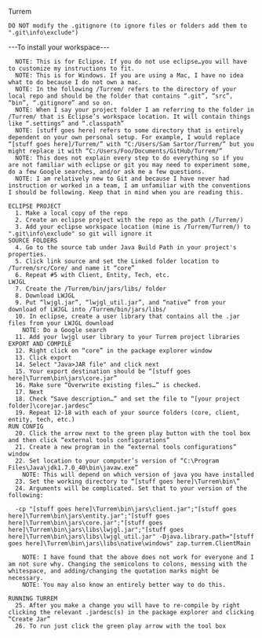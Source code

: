 Turrem
  
    DO NOT modify the .gitignore (to ignore files or folders add them to ".git\info\exclude")
  
  ---To install your workspace---
  
      NOTE: This is for Eclipse. If you do not use eclipse…you will have to customize my instructions to fit.
      NOTE: This is for Windows. If you are using a Mac, I have no idea what to do because I do not own a mac.
      NOTE: In the following /Turrem/ refers to the directory of your local repo and should be the folder that contains “.git”, “src”, “bin”, “.gitignore” and so on.
      NOTE: When I say your project folder I am referring to the folder in /Turrem/ that is Eclipse’s workspace location. It will contain things like “.settings” and “.classpath”
      NOTE: [stuff goes here] refers to some directory that is entirely dependent on your own personal setup. For example, I would replace “[stuff goes here]/Turrem/” with “C:/Users/Sam Sartor/Turrem/” but you might replace it with “C:/Users/Foo/Documents/GitHub/Turrem/”
      NOTE: This does not explain every step to do everything so if you are not familiar with eclipse or git you may need to experiment some, do a few Google searches, and/or ask me a few questions.
      NOTE: I am relatively new to Git and because I have never had instruction or worked in a team, I am unfamiliar with the conventions I should be following. Keep that in mind when you are reading this.
    
    ECLIPSE PROJECT
      1. Make a local copy of the repo
      2. Create an eclipse project with the repo as the path (/Turrem/)
      3. Add your eclipse workspace location (mine is /Turrem/Turrem/) to ".git\info\exclude" so git will ignore it
    SOURCE FOLDERS
      4. Go to the source tab under Java Build Path in your project's properties. 
      5. Click link source and set the Linked folder location to /Turrem/src/Core/ and name it “core”
      6. Repeat #5 with Client, Entity, Tech, etc.
    LWJGL
      7. Create the /Turrem/bin/jars/libs/ folder
      8. Download LWJGL
      9. Put “lwjgl.jar”, “lwjgl_util.jar”, and “native” from your download of LWJGL into /Turrem/bin/jars/libs/
      10. In eclipse, create a user library that contains all the .jar files from your LWJGL download
        NOTE: Do a Google search
      11. Add your lwjgl user library to your Turrem project libraries
    EXPORT AND COMPILE
      12. Right click on “core” in the package explorer window
      13. Click export
      14. Select "Java>JAR file" and click next
      15. Your export destination should be “[stuff goes here]\Turrem\bin\jars\core.jar”
      16. Make sure “Overwrite existing files…” is checked.
      17. Next
      18. Check “Save description…” and set the file to “[your project folder]\corejar.jardesc”
      19. Repeat 12-18 with each of your source folders (core, client, entity, tech, etc.)
    RUN CONFIG
      20. Click the arrow next to the green play button with the tool box and then click “external tools configurations”
      21. Create a new program in the “external tools configurations” window
      22. Set location to your computer’s version of “C:\Program Files\Java\jdk1.7.0_40\bin\javaw.exe”
        NOTE: This will depend on which version of java you have installed
      23. Set the working directory to “[stuff goes here]\Turrem\bin\”
      24. Arguments will be complicated. Set that to your version of the following:
      
      -cp "[stuff goes here]\Turrem\bin\jars\client.jar";"[stuff goes here]\Turrem\bin\jars\entity.jar";"[stuff goes here]\Turrem\bin\jars\core.jar";"[stuff goes here]\Turrem\bin\jars\libs\lwjgl.jar";"[stuff goes here]\Turrem\bin\jars\libs\lwjgl_util.jar" -Djava.library.path="[stuff goes here]\Turrem\bin\jars\libs\native\windows" zap.turrem.ClientMain
     
        NOTE: I have found that the above does not work for everyone and I am not sure why. Changing the semicolons to colons, messing with the whitespace, and adding/changing the quotation marks might be necessary.
        NOTE: You may also know an entirely better way to do this.
        
    RUNNING TURREM
      25. After you make a change you will have to re-compile by right clicking the relevant .jardesc(s) in the package explorer and clicking “Create Jar”
      26. To run just click the green play arrow with the tool box
